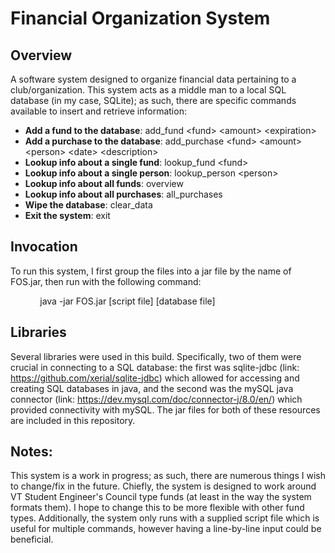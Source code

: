 # Financial Organization System

## Overview
A software system designed to organize financial data pertaining to a club/organization.
This system acts as a middle man to a local SQL database (in my case, SQLite); as such, there
are specific commands available to insert and retrieve information:
- **Add a fund to the database**: add_fund  \<fund\>  \<amount\>  \<expiration\>
- **Add a purchase to the database**: add_purchase  \<fund\>  \<amount\>  \<person\>  \<date\>  \<description\>
- **Lookup info about a single fund**: lookup_fund  \<fund\>
- **Lookup info about a single person**: lookup_person  \<person\>
- **Lookup info about all funds**: overview
- **Lookup info about all purchases**: all_purchases
- **Wipe the database**: clear_data
- **Exit the system**: exit

## Invocation
To run this system, I first group the files into a jar file by the name of FOS.jar, then run with the
following command:  
  
&nbsp;&nbsp;&nbsp;&nbsp;&nbsp;&nbsp;&nbsp;&nbsp;&nbsp;&nbsp;&nbsp;&nbsp;java -jar FOS.jar \[script file\] \[database file\]

## Libraries
Several libraries were used in this build. Specifically, two of them were crucial in connecting
to a SQL database: the first was sqlite-jdbc (link: https://github.com/xerial/sqlite-jdbc) which
allowed for accessing and creating SQL databases in java, and the second was the mySQL java connector
(link: https://dev.mysql.com/doc/connector-j/8.0/en/) which provided connectivity with mySQL. The jar
files for both of these resources are included in this repository.

## Notes:
This system is a work in progress; as such, there are numerous things I wish to change/fix in the
future. Chiefly, the system is designed to work around VT Student Engineer's Council type funds
(at least in the way the system formats them). I hope to change this to be more flexible with other
fund types. Additionally, the system only runs with a supplied script file which is useful for 
multiple commands, however having a line-by-line input could be beneficial.
